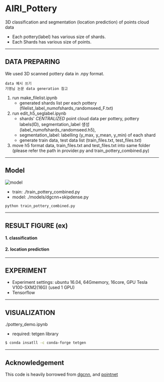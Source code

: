 # AIRI_Pottery
  
3D classification and segmentation (location prediction) of points cloud data
* Each pottery(label) has various size of shards.  
* Each Shards has various size of points.  

---

## DATA PREPARING  

We used 3D scanned pottery data in .npy format. 
```
data 예시 쓰기
기영님 논문 data generation 참고
```

1. run make_filelist.ipynb 
   * generated shards list per each pottery (filelist_label_numofshards_randomseed_F.txt)  
2. run edit_h5_seglabel.ipynb 
   * shards' *CENTRALIZED* point cloud data per pottery, pottery labels(ID), segmentation_label 생성(label_numofshards_randomseed.h5),
   * segmentation_label: labelling (y_max, y_mean, y_min) of each shard
   * generate train data, test data list (train_files.txt, test_files.txt)
3. move h5 format data, train_files.txt and test_files.txt into same folder (please refer the path in provider.py and train_pottery_combined.py)  

---

## Model

![model](./images/model.png)

  
- train: ./train_pottery_combined.py  
- model: ./models/dgcnn+skipdense.py   

```bash
python train_pottery_combined.py
```

---

## RESULT FIGURE (ex)
#### 1. classification  
<!-- ![classification](./images/classification.png) -->


#### 2. location prediction  
<!-- ![segmentation](./images/segmentation.png) -->

---

## EXPERIMENT
- Experiment settings: ubuntu 16.04, 64Gmemory, 16core, GPU Tesla V100-SXM2(16G) (used 1 GPU)  
- Tensorflow
 
---

## VISUALIZATION
./pottery_demo.ipynb
- required: tetgen library  

```bash
$ conda insatll -c conda-forge tetgen
```

---


## Acknowledgement
This code is heavily borrowed from [dgcnn](https://github.com/WangYueFt/dgcnn), and [pointnet](https://github.com/charlesq34/pointnet)

